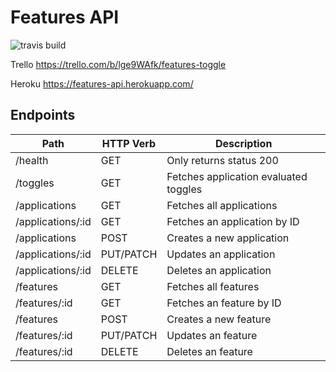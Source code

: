 # Features API

![travis build](https://travis-ci.org/wcalderipe/features-api.svg?branch=master)

Trello https://trello.com/b/lge9WAfk/features-toggle

Heroku https://features-api.herokuapp.com/

## Endpoints

| Path              | HTTP Verb | Description                           |
| ----------------- | --------- | ------------------------------------- |
| /health           | GET       | Only returns status 200               |
| /toggles          | GET       | Fetches application evaluated toggles |
| /applications     | GET       | Fetches all applications              |
| /applications/:id | GET       | Fetches an application by ID          |
| /applications     | POST      | Creates a new application             |
| /applications/:id | PUT/PATCH | Updates an application                |
| /applications/:id | DELETE    | Deletes an application                |
| /features         | GET       | Fetches all features                  |
| /features/:id     | GET       | Fetches an feature by ID              |
| /features         | POST      | Creates a new feature                 |
| /features/:id     | PUT/PATCH | Updates an feature                    |
| /features/:id     | DELETE    | Deletes an feature                    |
